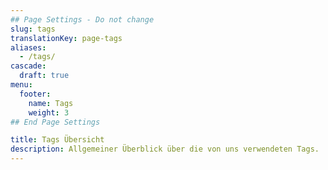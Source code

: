 ```yaml
---
## Page Settings - Do not change
slug: tags
translationKey: page-tags
aliases:
  - /tags/
cascade:
  draft: true
menu:
  footer:
    name: Tags
    weight: 3
## End Page Settings

title: Tags Übersicht
description: Allgemeiner Überblick über die von uns verwendeten Tags.
---
```

